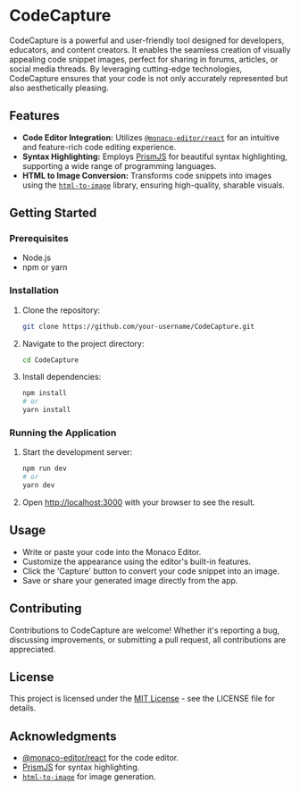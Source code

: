 # CodeCapture

CodeCapture is a powerful and user-friendly tool designed for developers, educators, and content creators. It enables the seamless creation of visually appealing code snippet images, perfect for sharing in forums, articles, or social media threads. By leveraging cutting-edge technologies, CodeCapture ensures that your code is not only accurately represented but also aesthetically pleasing.

## Features

- **Code Editor Integration:** Utilizes [`@monaco-editor/react`](https://www.npmjs.com/package/@monaco-editor/react) for an intuitive and feature-rich code editing experience.
- **Syntax Highlighting:** Employs [PrismJS](https://prismjs.com/) for beautiful syntax highlighting, supporting a wide range of programming languages.
- **HTML to Image Conversion:** Transforms code snippets into images using the [`html-to-image`](https://www.npmjs.com/package/html-to-image) library, ensuring high-quality, sharable visuals.

## Getting Started

### Prerequisites

- Node.js
- npm or yarn

### Installation

1. Clone the repository:
   ```bash
   git clone https://github.com/your-username/CodeCapture.git
   ```
2. Navigate to the project directory:
   ```bash
   cd CodeCapture
   ```
3. Install dependencies:
   ```bash
   npm install
   # or
   yarn install
   ```

### Running the Application

1. Start the development server:
   ```bash
   npm run dev
   # or
   yarn dev
   ```
2. Open [http://localhost:3000](http://localhost:3000) with your browser to see the result.

## Usage

- Write or paste your code into the Monaco Editor.
- Customize the appearance using the editor's built-in features.
- Click the 'Capture' button to convert your code snippet into an image.
- Save or share your generated image directly from the app.

## Contributing

Contributions to CodeCapture are welcome! Whether it's reporting a bug, discussing improvements, or submitting a pull request, all contributions are appreciated.

## License

This project is licensed under the [MIT License](LICENSE) - see the LICENSE file for details.

## Acknowledgments

- [@monaco-editor/react](https://www.npmjs.com/package/@monaco-editor/react) for the code editor.
- [PrismJS](https://prismjs.com/) for syntax highlighting.
- [`html-to-image`](https://www.npmjs.com/package/html-to-image) for image generation.
